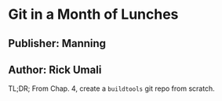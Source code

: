 # Git in a Month of Lunches
## Publisher: Manning
## Author: Rick Umali

TL;DR; From Chap. 4, create a `buildtools` git repo from scratch.